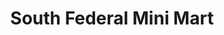 ---
title: "South Federal Mini Mart"
url: /englewood/south-federal-mini-mart/
shop: Lebensmittel
---